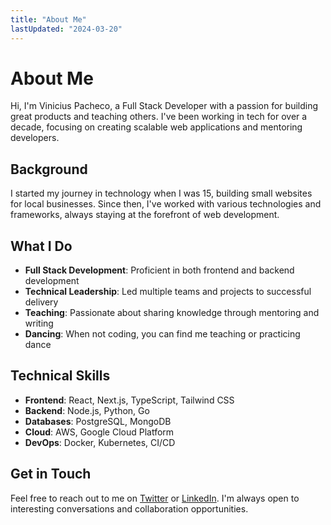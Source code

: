 ```yaml
---
title: "About Me"
lastUpdated: "2024-03-20"
---
```


# About Me

Hi, I'm Vinicius Pacheco, a Full Stack Developer with a passion for building great products and teaching others. I've been working in tech for over a decade, focusing on creating scalable web applications and mentoring developers.

## Background

I started my journey in technology when I was 15, building small websites for local businesses. Since then, I've worked with various technologies and frameworks, always staying at the forefront of web development.

## What I Do

- **Full Stack Development**: Proficient in both frontend and backend development
- **Technical Leadership**: Led multiple teams and projects to successful delivery
- **Teaching**: Passionate about sharing knowledge through mentoring and writing
- **Dancing**: When not coding, you can find me teaching or practicing dance

## Technical Skills

- **Frontend**: React, Next.js, TypeScript, Tailwind CSS
- **Backend**: Node.js, Python, Go
- **Databases**: PostgreSQL, MongoDB
- **Cloud**: AWS, Google Cloud Platform
- **DevOps**: Docker, Kubernetes, CI/CD

## Get in Touch

Feel free to reach out to me on [Twitter](https://twitter.com/vinpac) or [LinkedIn](https://linkedin.com/in/vinpac). I'm always open to interesting conversations and collaboration opportunities.
